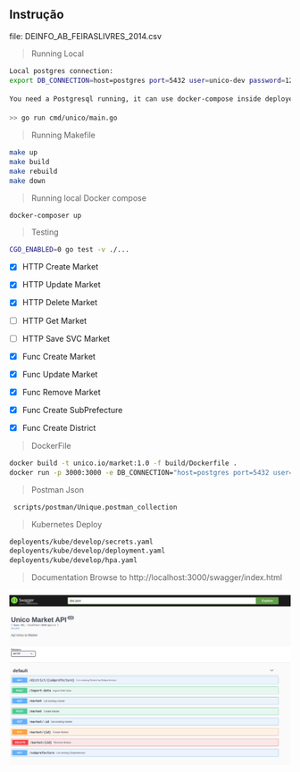 ## Instrução

file: DEINFO_AB_FEIRASLIVRES_2014.csv


> Running Local

```bash
Local postgres connection: 
export DB_CONNECTION=host=postgres port=5432 user=unico-dev password=123456 dbname=unico sslmode=disable  

You need a Postgresql running, it can use docker-compose inside deployents folder:  docker-composer up postgres  

>> go run cmd/unico/main.go

```

> Running Makefile

```bash
make up
make build
make rebuild
make down

```


> Running local Docker compose

```bash
docker-composer up

```

> Testing

```bash
CGO_ENABLED=0 go test -v ./...

```

- [x] HTTP Create Market
- [x] HTTP Update Market
- [x] HTTP Delete Market
- [ ] HTTP Get Market
- [ ] HTTP Save SVC Market
- [x] Func Create Market
- [x] Func Update Market
- [x] Func Remove Market
- [x] Func Create SubPrefecture
- [x] Func Create District


>  DockerFile

```bash
docker build -t unico.io/market:1.0 -f build/Dockerfile .  
docker run -p 3000:3000 -e DB_CONNECTION="host=postgres port=5432 user=unico-dev password=123456 dbname=unico sslmode=disable" unico.io/market:1.0  
```

> Postman Json

```bash
 scripts/postman/Unique.postman_collection
```

> Kubernetes Deploy

```bash
deployents/kube/develop/secrets.yaml
deployents/kube/develop/deployment.yaml
deployents/kube/develop/hpa.yaml
```

> Documentation
Browse to http://localhost:3000/swagger/index.html

<img src="/docs/swagger.png" alt="Unico Market Swagger"/>

